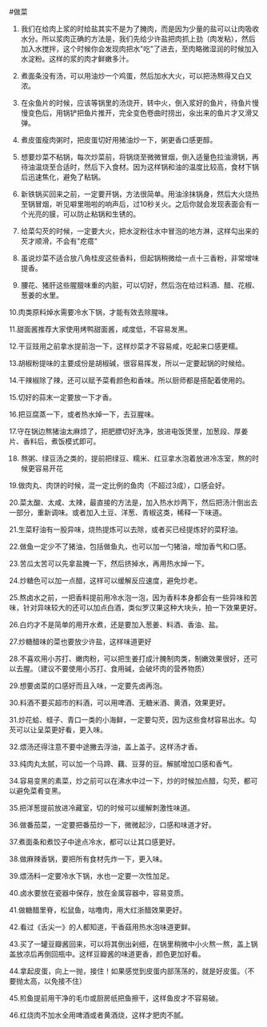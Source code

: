 #做菜


1. 我们在给肉上浆的时给盐其实不是为了腌肉，而是因为少量的盐可以让肉吸收水分。所以浆肉正确的方法是，我们先给少许盐把肉抓上劲（肉发粘），然后加入水搅拌，这个时候你会发现肉把水"吃"了进去，至肉略微湿润的时候加入水淀粉。这样的浆的肉才鲜嫩多汁。

2. 煮面条没有汤，可以用油炒一个鸡蛋，然后加水大火，可以把汤熬得又白又浓。

3. 在汆鱼片的时候，应该等锅里的汤烧开，转中火，倒入浆好的鱼片，待鱼片慢慢变色后，用锅铲把鱼片推开，完全变色卷曲时捞出，汆出来的鱼片才又滑又弹。

4. 煮皮蛋瘦肉粥时，把皮蛋切好用猪油炒一下，粥更香口感更醇。

5. 想要炒菜不粘锅，每次炒菜前，将锅烧至微微冒烟，倒入适量色拉油滑锅，再待油温烧至合适时，然后下入食材。因为这样锅和油的温度比较高，食材下锅后迅速焦化，避免了粘锅。

6. 新铁锅买回来之前，一定要开锅，方法很简单。用油涂抹锅身，然后大火烧热至锅冒烟，听见噼里啪啦的响声后，过10秒关火。之后你就会发现表面会有一个光亮的膜，可以防止粘锅和生锈的。

7. 给菜勾芡的时候，一定要大火，把水淀粉往水中冒泡的地方淋，这样勾出来的芡才顺滑，不会有"疙瘩"

8. 虽说炒菜不适合放八角桂皮这些香料，但起锅稍微给一点十三香粉，非常增味提香。

9. 腰花、猪肝这些腥膻味重的内脏，可以切好，然后泡在给过料酒、醋、花椒、葱姜的水里。

10.肉类原料焯水需要冷水下锅，才能有效去除腥味。

11.甜面酱推荐大家使用烤鸭甜面酱，咸度低，不容易发黑。

12.干豆豉用之前拿水提前泡一下，这样炒菜才不容易咸，吃起来口感更糯。

13.胡椒粉提味的主要成份是胡椒碱，很容易挥发，所以一定要起锅的时候给。

14.干辣椒除了辣，还可以赋予菜肴颜色和香味。所以厨师都是搭配着使用的。

15.切好的蒜末一定要放一下才香。

16.把豆腐蒸一下，或者热水焯一下，去豆腥味。

17.守在锅边熬猪油太麻烦了，把肥膘切好洗净，放进电饭煲里，加葱段、厚姜片、香料后，煮饭模式即可。

18. 熬粥、绿豆汤之类的，提前把绿豆、糯米、红豆拿水泡着放进冷冻室，熬的时候更容易开花

19.做肉丸、肉饼的时候，混一定比例的鱼肉（不超过3成），口感会好。

20.菜太酸、太咸、太辣，最直接的方法是，加入热水炒两下，然后把汤汁倒出去一部分，重新调味。或者加入土豆、洋葱、青椒这类，稀释一下味道。

21.生菜籽油有一股异味，烧热提炼可以去除，或者买已经提炼好的菜籽油。

22.做鱼一定少不了猪油，包括做鱼丸，也可以加一勺猪油，增加香气和口感。

23.苦瓜太苦可以先拿盐腌一下，然后挤掉水，再用热水焯一下。

24.炒糖色可以加一点醋，这样可以缓解反应速度，避免炒老。

25.熬卤水之前，一把香料提前用冷水泡一泡，因为香料本身都会有一些异味和苦味，针对异味较大的还可以加点白酒，类似罗汉果这种大块头，拍一下效果更好。

26.白灼才不是简单的用开水煮，还是要加入葱姜、料酒、香油、盐。

27.炒糖醋味的菜也要放少许盐，这样味道更好

28.不喜欢用小苏打、嫩肉粉，可以把生姜打成汁腌制肉类，制嫩效果很好，还可以去腥。（建议不要使用小苏打、食用碱，会破坏肉的营养物质）

29.想要卤菜的口感好而且入味，一定要先卤再泡。

30.料酒不要买超市的料酒，可以用啤酒、无糖米酒、黄酒，效果更好。

31.炒花蛤、蛏子、青口一类的小海鲜，一定要勾芡，因为这些食材容易出水。勾芡可以让呈菜更好看，更入味。

32.煨汤还得注意不要中途撇去浮油，盖上盖子。这样汤才香。

33.纯肉丸太腻，可以加一个马蹄、藕、豆芽的豆。解腻增加口感和香气。

34.容易变黑的素菜，炒之前可以在沸水中过一下，炒的时候加点醋，勾芡，都可以避免菜肴变黑。

35.把洋葱提前放进冷藏室，切的时候可以缓解刺激性味道。

36.做番茄菜，一定要把番茄炒一下，微微起沙，口感和味道才好。

37.煮面条和煮饺子中途点冷水，都可以让其口感更好。

38.做麻辣香锅，要把所有食材先炸一下，更入味。

39.煨汤料一定要冷水下锅，水也一定要一次性加足。

40.卤水要放在瓷器中保存，放在金属容器中，容易变质。

41.做糖醋里脊，松鼠鱼，咕噜肉，用大红浙醋效果更好。

42.看过《舌尖一》的人都知道，干香菇用热水泡味道更鲜。

43.买了一罐豆瓣酱回来，可以将其倒出剁细，在锅里稍微中小火熬一熬，盖上锅盖放凉后再倒回瓶中。这样豆瓣酱的味道更香，颜色更加好看。

44.拿起皮蛋，向上一抛，接住！如果感觉到皮蛋内部荡荡的，就是好皮蛋。（不要抛太高，以免接不住）

45.煎鱼提前用干净的毛巾或厨房纸把鱼擦干，这样鱼皮才不容易破。

46.红烧肉不加水全用啤酒或者黄酒烧，这样才肥肉不腻。